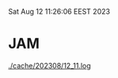 Sat Aug 12 11:26:06 EEST 2023
# JAM
<a href='./cache/202308/12_11.log'>./cache/202308/12_11.log</a>
